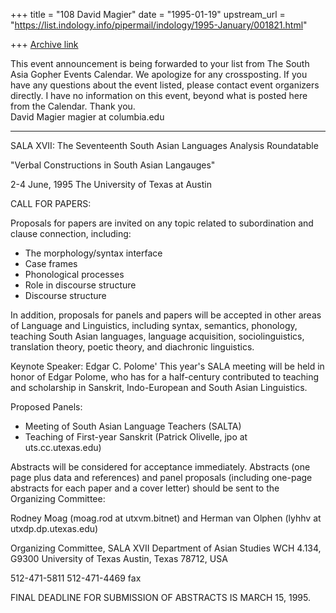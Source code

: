 +++
title = "108 David Magier"
date = "1995-01-19"
upstream_url = "https://list.indology.info/pipermail/indology/1995-January/001821.html"

+++
[Archive link](https://list.indology.info/pipermail/indology/1995-January/001821.html)

This event announcement is being forwarded to your list from The South
Asia Gopher Events Calendar. We apologize for any crossposting. If you
have any questions about the event listed, please contact event
organizers directly. I have no information on this event, beyond what
is posted here from the Calendar. Thank you.  
David Magier
magier at columbia.edu

--------------------------------------------------------------------------
SALA XVII: The Seventeenth South Asian Languages Analysis Roundatable

"Verbal Constructions in South Asian Langauges"

2-4 June, 1995
The University of Texas at Austin

CALL FOR PAPERS:

Proposals for papers are invited on any topic related to subordination 
and clause connection, including:

* The morphology/syntax interface
* Case frames
* Phonological processes
* Role in discourse structure
* Discourse structure

In addition, proposals for panels and papers will be accepted in other 
areas of Language and Linguistics, including syntax, semantics, 
phonology, teaching South Asian languages, language acquisition, 
sociolinguistics, translation theory, poetic theory, and diachronic 
linguistics.

Keynote Speaker: Edgar C. Polome'
This year's SALA meeting will be held in honor of Edgar Polome, who has 
for a half-century contributed to teaching and scholarship in Sanskrit, 
Indo-European and South Asian Linguistics.

Proposed Panels:
* Meeting of South Asian Language Teachers (SALTA)
* Teaching of First-year Sanskrit (Patrick Olivelle, jpo at uts.cc.utexas.edu)

Abstracts will be considered for acceptance immediately. Abstracts (one 
page plus data and references) and panel proposals (including one-page 
abstracts for each paper and a cover letter) should be sent to the 
Organizing Committee:

   Rodney Moag (moag.rod at utxvm.bitnet) 
        and
   Herman van Olphen (lyhhv at utxdp.dp.utexas.edu)

Organizing Committee, SALA XVII
Department of Asian Studies
WCH 4.134, G9300
University of Texas
Austin, Texas  78712,  USA

512-471-5811
512-471-4469 fax

FINAL DEADLINE FOR SUBMISSION OF ABSTRACTS IS MARCH 15, 1995.





